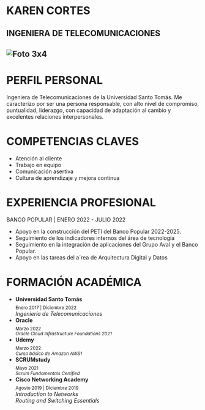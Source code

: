 # KAREN CORTES
****INGENIERA DE TELECOMUNICACIONES****
--
![Foto 3x4](https://user-images.githubusercontent.com/126521214/222595785-9bfe6b01-4124-4856-9341-2784064cf529.jpg)
---------------------------------------------
# PERFIL PERSONAL
Ingeniera de Telecomunicaciones de la Universidad Santo Tomás.
  Me caracterizo por ser una persona responsable, con alto nivel de compromiso, puntualidad, liderazgo, con capacidad de adaptación al cambio y excelentes relaciones    interpersonales. 
# COMPETENCIAS CLAVES
* Atención al cliente
* Trabajo en equipo
* Comunicación asertiva
* Cultura de aprendizaje y mejora continua
# EXPERIENCIA PROFESIONAL
  BANCO POPULAR | ENERO 2022 - JULIO 2022
  * Apoyo en la construcción del PETI del Banco Popular 2022-2025.
  * Seguimiento de los indicadores internos del área de tecnología
  * Seguimiento en la integración de aplicaciones del Grupo Aval y el Banco Popular.
  * Apoyo en las tareas del a´rea de Arquitectura Digital y Datos
# FORMACIÓN ACADÉMICA
  * **Universidad Santo Tomás**  
   <sub>Enero 2017 | Diciembre 2022 </sub>  
   *Ingeniería de Telecomunicaciones*
  * **Oracle**  
  <sub>Marzo 2022     
  *Oracle Cloud Infrastructure Foundations 2021*  
  * **Udemy**  
  <sub>Marzo 2022      
  *Curso básico de Amazon AWS1*  
  *  **SCRUMstudy**  
  <sub>Mayo 2021    
  *Scrum Fundamentals Certified* 
  *   **Cisco Networking Academy**  
  <sub>Agosto 2019 | Diciembre 2019 </sub>    
  *Introduction to Networks*  
  *Routing and Switching Essentials* 


  
